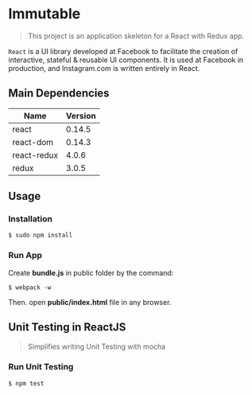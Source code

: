 # Immutable
> This project is an application skeleton for a React with Redux app.

`React` is a UI library developed at Facebook to facilitate the creation of interactive, stateful & reusable UI components. It is used at Facebook in production, and Instagram.com is written entirely in React.

## Main Dependencies

| Name  | Version |
| ------------- | ------------- |
| react  | 0.14.5  |
| react-dom  |  0.14.3  |
| react-redux  |  4.0.6  |
| redux  |  3.0.5  |

## Usage

### Installation

```
$ sudo npm install
```

### Run App

Create <b>bundle.js</b> in public folder by the command:
```
$ webpack -w
```

Then. open <b>public/index.html</b> file in any browser.

## Unit Testing in ReactJS
> Simplifies writing Unit Testing with mocha

### Run Unit Testing

```
$ npm test
```
